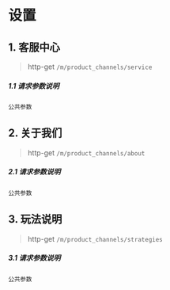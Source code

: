 # 设置

## 1. 客服中心

> http-get ```/m/product_channels/service```

##### 1.1 请求参数说明
```
公共参数
```

## 2. 关于我们

> http-get ```/m/product_channels/about```

##### 2.1 请求参数说明
```
公共参数
```

## 3. 玩法说明

> http-get ```/m/product_channels/strategies```

##### 3.1 请求参数说明
```
公共参数
```